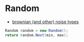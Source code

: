 # Random
* [brownian (and other) noise types](http://paulbourke.net/fractals/noise/)

```cs
Random random = new Random();  
return random.Next(min, max);  
```
